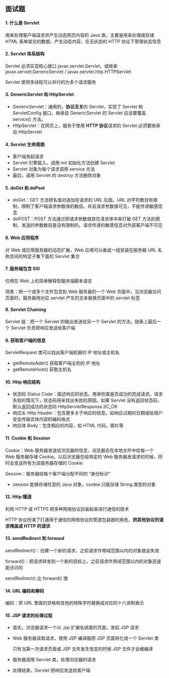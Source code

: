 ## 面试题

#### 1. 什么是 Servlet

用来处理客户端请求并产生动态网页内容的 Java 类，主要是用来处理或存储 HTML 表单提交的数据，产生动态内容，在无状态的 HTTP 协议下管理状态信息



#### 2. Servlet 体系结构

Servlet 必须实现核心接口 javax.servlet.Servlet，或继承 javax.servlet.GenericServlet / javax.servlet.http.HTTPServlet

Servlet 使用多线程可以并行的为多个请求服务



#### 3. GenericServlet 和 HttpServlet

- GenericServlet：通用的，**协议无关**的 Servlet，实现了 Servlet 和 ServletConfig 接口。继承自 GenericServlet 的 Servlet 应该要覆盖 service() 方法。
- HttpServlet：在网页上，服务于使用 **HTTP 协议**请求的 Servlet 必须要继承自 HttpServlet



#### 4. Servlet 生命周期

- 客户端发起请求
- Servlet 引擎载入，调用 init 初始化方法创建 Servlet
- Servlet 对象为每个请求调用 service 方法
- 最后，调用 Servlet 的 destroy 方法删除对象



#### 5. doGet 和 doPost

- doGet：GET 方法把名值对追加在请求的 URL 后面。URL 对字符数目有限制，限制了客户端请求参数值的数目。并且请求参数值可见，不能传递敏感信息
- doPOST：POST 方法通过把请求参数值放在请求体中来打破 GET 方法的限制，发送的参数数目是没有限制的。请求传递的敏感信息对外部客户端不可见



#### 6. Web 应用程序

对 Web 或应用服务器的动态扩展，Web 应用可以看成一组安装在服务器 URL 名称空间的特定子集下面的 Servlet 集合



#### 7. 服务端包含 SSI

仅用在 Web 上的简单解释型服务端脚本语言

场景：把一个或多个文件包含到 Web 服务器的一个 Web 页面中，当浏览器访问页面时，服务器用对应 servlet 产生的文本替换页面中的 servlet 标签



#### 8. Servlet Chaining

Servlet 链：把一个 Servlet 的输出发送给另一个 Servlet 的方法。链条上最后一个 Servlet 负责把响应发送给客户端



#### 9. 获取客户端的信息

ServletRequest 类可以找出客户端机器的 IP 地址或主机名

- getRemoteAddr() 获取客户端主机的 IP 地址
- getRemoteHost() 获取主机名



#### 10. Http 响应结构

- 状态码 Status Code：描述响应的状态。用来检查是否成功的完成请求。请求失败的情况下，状态码用来找出失败的原因。如果 Servlet 没有返回状态码，默认返回成功的状态码 HttpServletResponse.SC_OK
- 响应头 Http Header：包含更多关于响应的信息。如响应过期的日期或给用户安全传输实体内容的编码格式
- 响应体 Body：包含相应的内容，如 HTML 代码，图片等



#### 11. Cookie 和 Session

Cookie：Web 服务器发送给浏览器的信息，浏览器会在本地文件中给每一个 Web 服务器存储 Cookie。以后浏览器在给特定的 Web 服务器发请求的时候，同时会发送所有为该服务器存储的 Cookie

Session：服务器给每个客户端分配不同的 “身份标识”

- session 能够存储任意的 Java 对象，cookie 只能存储 String 类型的对象



#### 12. Http 隧道

利用 HTTP 或 HTTPS 把多种网络协议封装起来进行通信的技术

HTTP 协议扮演了打通用于通信的网络协议的管道包装器的角色，**把其他协议的请求掩盖成 HTTP 的请求**



#### 13. sendRedirect 和 forward

sendRedirect()：创建一个新的请求，之前请求作用域范围以内的对象就会失效

forward()：把请求转发到一个新的目标上，之前请求作用域范围以内的对象还是能访问的

sendRedirect() 比 forward() 慢



#### 14. URL 编码和解码

编码：把 URL 里面的空格和其他的特殊字符替换成对应的十六进制表示



#### 15. JSP 请求的处理过程

- 首先，浏览器请求一个以 .jsp 扩展名结尾的页面，发起 JSP 请求

- Web 服务器读取请求，使用 JSP 编译器把 JSP 页面转化成一个 Servlet 类

  只有当第一次请求页面或 JSP 文件发生改变的时候 JSP 文件才会被编译

- 服务器调用 Servlet 类，处理浏览器的请求

- 处理结束，Servlet 把响应发送给客户端























